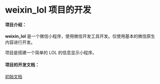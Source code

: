 # weixin_lol 项目的开发

#### 项目介绍：

**weixin_lol** 是一个微信小程序，使用微信开发工具开发。仅使用基本的微信原生内容进行开发。

项目是搭建一个简单的 LOL 的信息显示小程序。

#### 项目的开发文档：

[初始文档](docs/first_doc.md)

